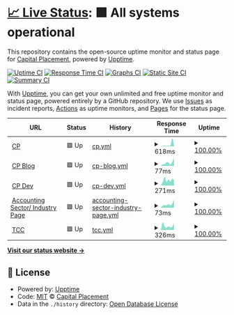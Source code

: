 # [📈 Live Status](https://status.capital-placement.com): <!--live status--> **🟩 All systems operational**

This repository contains the open-source uptime monitor and status page for [Capital Placement](https://capital-placement.com/), powered by [Upptime](https://github.com/upptime/upptime).

[![Uptime CI](https://github.com/capital-placement/uptime/workflows/Uptime%20CI/badge.svg)](https://github.com/capital-placement/uptime/actions?query=workflow%3A%22Uptime+CI%22)
[![Response Time CI](https://github.com/capital-placement/uptime/workflows/Response%20Time%20CI/badge.svg)](https://github.com/capital-placement/uptime/actions?query=workflow%3A%22Response+Time+CI%22)
[![Graphs CI](https://github.com/capital-placement/uptime/workflows/Graphs%20CI/badge.svg)](https://github.com/capital-placement/uptime/actions?query=workflow%3A%22Graphs+CI%22)
[![Static Site CI](https://github.com/capital-placement/uptime/workflows/Static%20Site%20CI/badge.svg)](https://github.com/capital-placement/uptime/actions?query=workflow%3A%22Static+Site+CI%22)
[![Summary CI](https://github.com/capital-placement/uptime/workflows/Summary%20CI/badge.svg)](https://github.com/capital-placement/uptime/actions?query=workflow%3A%22Summary+CI%22)

With [Upptime](https://upptime.js.org), you can get your own unlimited and free uptime monitor and status page, powered entirely by a GitHub repository. We use [Issues](https://github.com/capital-placement/uptime/issues) as incident reports, [Actions](https://github.com/capital-placement/uptime/actions) as uptime monitors, and [Pages](https://status.capital-placement.com) for the status page.

<!--start: status pages-->
<!-- This summary is generated by Upptime (https://github.com/upptime/upptime) -->
<!-- Do not edit this manually, your changes will be overwritten -->
<!-- prettier-ignore -->
| URL | Status | History | Response Time | Uptime |
| --- | ------ | ------- | ------------- | ------ |
| <img alt="" src="https://capital-placement.b-cdn.net/wp-content/uploads/2019/07/favicon.ico" height="13"> [CP](https://capital-placement.com/) | 🟩 Up | [cp.yml](https://github.com/capital-placement/uptime/commits/HEAD/history/cp.yml) | <details><summary><img alt="Response time graph" src="./graphs/cp/response-time-week.png" height="20"> 618ms</summary><br><a href="https://status.capital-placement.com/history/cp"><img alt="Response time 362" src="https://img.shields.io/endpoint?url=https%3A%2F%2Fraw.githubusercontent.com%2Fcapital-placement%2Fuptime%2FHEAD%2Fapi%2Fcp%2Fresponse-time.json"></a><br><a href="https://status.capital-placement.com/history/cp"><img alt="24-hour response time 331" src="https://img.shields.io/endpoint?url=https%3A%2F%2Fraw.githubusercontent.com%2Fcapital-placement%2Fuptime%2FHEAD%2Fapi%2Fcp%2Fresponse-time-day.json"></a><br><a href="https://status.capital-placement.com/history/cp"><img alt="7-day response time 618" src="https://img.shields.io/endpoint?url=https%3A%2F%2Fraw.githubusercontent.com%2Fcapital-placement%2Fuptime%2FHEAD%2Fapi%2Fcp%2Fresponse-time-week.json"></a><br><a href="https://status.capital-placement.com/history/cp"><img alt="30-day response time 362" src="https://img.shields.io/endpoint?url=https%3A%2F%2Fraw.githubusercontent.com%2Fcapital-placement%2Fuptime%2FHEAD%2Fapi%2Fcp%2Fresponse-time-month.json"></a><br><a href="https://status.capital-placement.com/history/cp"><img alt="1-year response time 362" src="https://img.shields.io/endpoint?url=https%3A%2F%2Fraw.githubusercontent.com%2Fcapital-placement%2Fuptime%2FHEAD%2Fapi%2Fcp%2Fresponse-time-year.json"></a></details> | <details><summary><a href="https://status.capital-placement.com/history/cp">100.00%</a></summary><a href="https://status.capital-placement.com/history/cp"><img alt="All-time uptime 100.00%" src="https://img.shields.io/endpoint?url=https%3A%2F%2Fraw.githubusercontent.com%2Fcapital-placement%2Fuptime%2FHEAD%2Fapi%2Fcp%2Fuptime.json"></a><br><a href="https://status.capital-placement.com/history/cp"><img alt="24-hour uptime 100.00%" src="https://img.shields.io/endpoint?url=https%3A%2F%2Fraw.githubusercontent.com%2Fcapital-placement%2Fuptime%2FHEAD%2Fapi%2Fcp%2Fuptime-day.json"></a><br><a href="https://status.capital-placement.com/history/cp"><img alt="7-day uptime 100.00%" src="https://img.shields.io/endpoint?url=https%3A%2F%2Fraw.githubusercontent.com%2Fcapital-placement%2Fuptime%2FHEAD%2Fapi%2Fcp%2Fuptime-week.json"></a><br><a href="https://status.capital-placement.com/history/cp"><img alt="30-day uptime 100.00%" src="https://img.shields.io/endpoint?url=https%3A%2F%2Fraw.githubusercontent.com%2Fcapital-placement%2Fuptime%2FHEAD%2Fapi%2Fcp%2Fuptime-month.json"></a><br><a href="https://status.capital-placement.com/history/cp"><img alt="1-year uptime 100.00%" src="https://img.shields.io/endpoint?url=https%3A%2F%2Fraw.githubusercontent.com%2Fcapital-placement%2Fuptime%2FHEAD%2Fapi%2Fcp%2Fuptime-year.json"></a></details>
| <img alt="" src="https://capital-placement.b-cdn.net/wp-content/uploads/2019/07/favicon.ico" height="13"> [CP Blog](https://capital-placement.com/blog/) | 🟩 Up | [cp-blog.yml](https://github.com/capital-placement/uptime/commits/HEAD/history/cp-blog.yml) | <details><summary><img alt="Response time graph" src="./graphs/cp-blog/response-time-week.png" height="20"> 77ms</summary><br><a href="https://status.capital-placement.com/history/cp-blog"><img alt="Response time 100" src="https://img.shields.io/endpoint?url=https%3A%2F%2Fraw.githubusercontent.com%2Fcapital-placement%2Fuptime%2FHEAD%2Fapi%2Fcp-blog%2Fresponse-time.json"></a><br><a href="https://status.capital-placement.com/history/cp-blog"><img alt="24-hour response time 186" src="https://img.shields.io/endpoint?url=https%3A%2F%2Fraw.githubusercontent.com%2Fcapital-placement%2Fuptime%2FHEAD%2Fapi%2Fcp-blog%2Fresponse-time-day.json"></a><br><a href="https://status.capital-placement.com/history/cp-blog"><img alt="7-day response time 77" src="https://img.shields.io/endpoint?url=https%3A%2F%2Fraw.githubusercontent.com%2Fcapital-placement%2Fuptime%2FHEAD%2Fapi%2Fcp-blog%2Fresponse-time-week.json"></a><br><a href="https://status.capital-placement.com/history/cp-blog"><img alt="30-day response time 100" src="https://img.shields.io/endpoint?url=https%3A%2F%2Fraw.githubusercontent.com%2Fcapital-placement%2Fuptime%2FHEAD%2Fapi%2Fcp-blog%2Fresponse-time-month.json"></a><br><a href="https://status.capital-placement.com/history/cp-blog"><img alt="1-year response time 100" src="https://img.shields.io/endpoint?url=https%3A%2F%2Fraw.githubusercontent.com%2Fcapital-placement%2Fuptime%2FHEAD%2Fapi%2Fcp-blog%2Fresponse-time-year.json"></a></details> | <details><summary><a href="https://status.capital-placement.com/history/cp-blog">100.00%</a></summary><a href="https://status.capital-placement.com/history/cp-blog"><img alt="All-time uptime 100.00%" src="https://img.shields.io/endpoint?url=https%3A%2F%2Fraw.githubusercontent.com%2Fcapital-placement%2Fuptime%2FHEAD%2Fapi%2Fcp-blog%2Fuptime.json"></a><br><a href="https://status.capital-placement.com/history/cp-blog"><img alt="24-hour uptime 100.00%" src="https://img.shields.io/endpoint?url=https%3A%2F%2Fraw.githubusercontent.com%2Fcapital-placement%2Fuptime%2FHEAD%2Fapi%2Fcp-blog%2Fuptime-day.json"></a><br><a href="https://status.capital-placement.com/history/cp-blog"><img alt="7-day uptime 100.00%" src="https://img.shields.io/endpoint?url=https%3A%2F%2Fraw.githubusercontent.com%2Fcapital-placement%2Fuptime%2FHEAD%2Fapi%2Fcp-blog%2Fuptime-week.json"></a><br><a href="https://status.capital-placement.com/history/cp-blog"><img alt="30-day uptime 100.00%" src="https://img.shields.io/endpoint?url=https%3A%2F%2Fraw.githubusercontent.com%2Fcapital-placement%2Fuptime%2FHEAD%2Fapi%2Fcp-blog%2Fuptime-month.json"></a><br><a href="https://status.capital-placement.com/history/cp-blog"><img alt="1-year uptime 100.00%" src="https://img.shields.io/endpoint?url=https%3A%2F%2Fraw.githubusercontent.com%2Fcapital-placement%2Fuptime%2FHEAD%2Fapi%2Fcp-blog%2Fuptime-year.json"></a></details>
| <img alt="" src="https://capital-placement.b-cdn.net/wp-content/uploads/2019/07/favicon.ico" height="13"> [CP Dev](https://cwdev.capital-placement.com/) | 🟩 Up | [cp-dev.yml](https://github.com/capital-placement/uptime/commits/HEAD/history/cp-dev.yml) | <details><summary><img alt="Response time graph" src="./graphs/cp-dev/response-time-week.png" height="20"> 271ms</summary><br><a href="https://status.capital-placement.com/history/cp-dev"><img alt="Response time 354" src="https://img.shields.io/endpoint?url=https%3A%2F%2Fraw.githubusercontent.com%2Fcapital-placement%2Fuptime%2FHEAD%2Fapi%2Fcp-dev%2Fresponse-time.json"></a><br><a href="https://status.capital-placement.com/history/cp-dev"><img alt="24-hour response time 266" src="https://img.shields.io/endpoint?url=https%3A%2F%2Fraw.githubusercontent.com%2Fcapital-placement%2Fuptime%2FHEAD%2Fapi%2Fcp-dev%2Fresponse-time-day.json"></a><br><a href="https://status.capital-placement.com/history/cp-dev"><img alt="7-day response time 271" src="https://img.shields.io/endpoint?url=https%3A%2F%2Fraw.githubusercontent.com%2Fcapital-placement%2Fuptime%2FHEAD%2Fapi%2Fcp-dev%2Fresponse-time-week.json"></a><br><a href="https://status.capital-placement.com/history/cp-dev"><img alt="30-day response time 354" src="https://img.shields.io/endpoint?url=https%3A%2F%2Fraw.githubusercontent.com%2Fcapital-placement%2Fuptime%2FHEAD%2Fapi%2Fcp-dev%2Fresponse-time-month.json"></a><br><a href="https://status.capital-placement.com/history/cp-dev"><img alt="1-year response time 354" src="https://img.shields.io/endpoint?url=https%3A%2F%2Fraw.githubusercontent.com%2Fcapital-placement%2Fuptime%2FHEAD%2Fapi%2Fcp-dev%2Fresponse-time-year.json"></a></details> | <details><summary><a href="https://status.capital-placement.com/history/cp-dev">100.00%</a></summary><a href="https://status.capital-placement.com/history/cp-dev"><img alt="All-time uptime 99.95%" src="https://img.shields.io/endpoint?url=https%3A%2F%2Fraw.githubusercontent.com%2Fcapital-placement%2Fuptime%2FHEAD%2Fapi%2Fcp-dev%2Fuptime.json"></a><br><a href="https://status.capital-placement.com/history/cp-dev"><img alt="24-hour uptime 100.00%" src="https://img.shields.io/endpoint?url=https%3A%2F%2Fraw.githubusercontent.com%2Fcapital-placement%2Fuptime%2FHEAD%2Fapi%2Fcp-dev%2Fuptime-day.json"></a><br><a href="https://status.capital-placement.com/history/cp-dev"><img alt="7-day uptime 100.00%" src="https://img.shields.io/endpoint?url=https%3A%2F%2Fraw.githubusercontent.com%2Fcapital-placement%2Fuptime%2FHEAD%2Fapi%2Fcp-dev%2Fuptime-week.json"></a><br><a href="https://status.capital-placement.com/history/cp-dev"><img alt="30-day uptime 99.95%" src="https://img.shields.io/endpoint?url=https%3A%2F%2Fraw.githubusercontent.com%2Fcapital-placement%2Fuptime%2FHEAD%2Fapi%2Fcp-dev%2Fuptime-month.json"></a><br><a href="https://status.capital-placement.com/history/cp-dev"><img alt="1-year uptime 99.95%" src="https://img.shields.io/endpoint?url=https%3A%2F%2Fraw.githubusercontent.com%2Fcapital-placement%2Fuptime%2FHEAD%2Fapi%2Fcp-dev%2Fuptime-year.json"></a></details>
| <img alt="" src="https://capital-placement.b-cdn.net/wp-content/uploads/2019/07/favicon.ico" height="13"> [Accounting Sector/ Industry Page](https://capital-placement.com/accounting-audit/) | 🟩 Up | [accounting-sector-industry-page.yml](https://github.com/capital-placement/uptime/commits/HEAD/history/accounting-sector-industry-page.yml) | <details><summary><img alt="Response time graph" src="./graphs/accounting-sector-industry-page/response-time-week.png" height="20"> 73ms</summary><br><a href="https://status.capital-placement.com/history/accounting-sector-industry-page"><img alt="Response time 108" src="https://img.shields.io/endpoint?url=https%3A%2F%2Fraw.githubusercontent.com%2Fcapital-placement%2Fuptime%2FHEAD%2Fapi%2Faccounting-sector-industry-page%2Fresponse-time.json"></a><br><a href="https://status.capital-placement.com/history/accounting-sector-industry-page"><img alt="24-hour response time 167" src="https://img.shields.io/endpoint?url=https%3A%2F%2Fraw.githubusercontent.com%2Fcapital-placement%2Fuptime%2FHEAD%2Fapi%2Faccounting-sector-industry-page%2Fresponse-time-day.json"></a><br><a href="https://status.capital-placement.com/history/accounting-sector-industry-page"><img alt="7-day response time 73" src="https://img.shields.io/endpoint?url=https%3A%2F%2Fraw.githubusercontent.com%2Fcapital-placement%2Fuptime%2FHEAD%2Fapi%2Faccounting-sector-industry-page%2Fresponse-time-week.json"></a><br><a href="https://status.capital-placement.com/history/accounting-sector-industry-page"><img alt="30-day response time 108" src="https://img.shields.io/endpoint?url=https%3A%2F%2Fraw.githubusercontent.com%2Fcapital-placement%2Fuptime%2FHEAD%2Fapi%2Faccounting-sector-industry-page%2Fresponse-time-month.json"></a><br><a href="https://status.capital-placement.com/history/accounting-sector-industry-page"><img alt="1-year response time 108" src="https://img.shields.io/endpoint?url=https%3A%2F%2Fraw.githubusercontent.com%2Fcapital-placement%2Fuptime%2FHEAD%2Fapi%2Faccounting-sector-industry-page%2Fresponse-time-year.json"></a></details> | <details><summary><a href="https://status.capital-placement.com/history/accounting-sector-industry-page">100.00%</a></summary><a href="https://status.capital-placement.com/history/accounting-sector-industry-page"><img alt="All-time uptime 100.00%" src="https://img.shields.io/endpoint?url=https%3A%2F%2Fraw.githubusercontent.com%2Fcapital-placement%2Fuptime%2FHEAD%2Fapi%2Faccounting-sector-industry-page%2Fuptime.json"></a><br><a href="https://status.capital-placement.com/history/accounting-sector-industry-page"><img alt="24-hour uptime 100.00%" src="https://img.shields.io/endpoint?url=https%3A%2F%2Fraw.githubusercontent.com%2Fcapital-placement%2Fuptime%2FHEAD%2Fapi%2Faccounting-sector-industry-page%2Fuptime-day.json"></a><br><a href="https://status.capital-placement.com/history/accounting-sector-industry-page"><img alt="7-day uptime 100.00%" src="https://img.shields.io/endpoint?url=https%3A%2F%2Fraw.githubusercontent.com%2Fcapital-placement%2Fuptime%2FHEAD%2Fapi%2Faccounting-sector-industry-page%2Fuptime-week.json"></a><br><a href="https://status.capital-placement.com/history/accounting-sector-industry-page"><img alt="30-day uptime 100.00%" src="https://img.shields.io/endpoint?url=https%3A%2F%2Fraw.githubusercontent.com%2Fcapital-placement%2Fuptime%2FHEAD%2Fapi%2Faccounting-sector-industry-page%2Fuptime-month.json"></a><br><a href="https://status.capital-placement.com/history/accounting-sector-industry-page"><img alt="1-year uptime 100.00%" src="https://img.shields.io/endpoint?url=https%3A%2F%2Fraw.githubusercontent.com%2Fcapital-placement%2Fuptime%2FHEAD%2Fapi%2Faccounting-sector-industry-page%2Fuptime-year.json"></a></details>
| <img alt="" src="https://the-consulting.co/wp-content/uploads/2020/09/icon.ico" height="13"> [TCC](https://the-consulting.co/) | 🟩 Up | [tcc.yml](https://github.com/capital-placement/uptime/commits/HEAD/history/tcc.yml) | <details><summary><img alt="Response time graph" src="./graphs/tcc/response-time-week.png" height="20"> 326ms</summary><br><a href="https://status.capital-placement.com/history/tcc"><img alt="Response time 292" src="https://img.shields.io/endpoint?url=https%3A%2F%2Fraw.githubusercontent.com%2Fcapital-placement%2Fuptime%2FHEAD%2Fapi%2Ftcc%2Fresponse-time.json"></a><br><a href="https://status.capital-placement.com/history/tcc"><img alt="24-hour response time 527" src="https://img.shields.io/endpoint?url=https%3A%2F%2Fraw.githubusercontent.com%2Fcapital-placement%2Fuptime%2FHEAD%2Fapi%2Ftcc%2Fresponse-time-day.json"></a><br><a href="https://status.capital-placement.com/history/tcc"><img alt="7-day response time 326" src="https://img.shields.io/endpoint?url=https%3A%2F%2Fraw.githubusercontent.com%2Fcapital-placement%2Fuptime%2FHEAD%2Fapi%2Ftcc%2Fresponse-time-week.json"></a><br><a href="https://status.capital-placement.com/history/tcc"><img alt="30-day response time 292" src="https://img.shields.io/endpoint?url=https%3A%2F%2Fraw.githubusercontent.com%2Fcapital-placement%2Fuptime%2FHEAD%2Fapi%2Ftcc%2Fresponse-time-month.json"></a><br><a href="https://status.capital-placement.com/history/tcc"><img alt="1-year response time 292" src="https://img.shields.io/endpoint?url=https%3A%2F%2Fraw.githubusercontent.com%2Fcapital-placement%2Fuptime%2FHEAD%2Fapi%2Ftcc%2Fresponse-time-year.json"></a></details> | <details><summary><a href="https://status.capital-placement.com/history/tcc">100.00%</a></summary><a href="https://status.capital-placement.com/history/tcc"><img alt="All-time uptime 100.00%" src="https://img.shields.io/endpoint?url=https%3A%2F%2Fraw.githubusercontent.com%2Fcapital-placement%2Fuptime%2FHEAD%2Fapi%2Ftcc%2Fuptime.json"></a><br><a href="https://status.capital-placement.com/history/tcc"><img alt="24-hour uptime 100.00%" src="https://img.shields.io/endpoint?url=https%3A%2F%2Fraw.githubusercontent.com%2Fcapital-placement%2Fuptime%2FHEAD%2Fapi%2Ftcc%2Fuptime-day.json"></a><br><a href="https://status.capital-placement.com/history/tcc"><img alt="7-day uptime 100.00%" src="https://img.shields.io/endpoint?url=https%3A%2F%2Fraw.githubusercontent.com%2Fcapital-placement%2Fuptime%2FHEAD%2Fapi%2Ftcc%2Fuptime-week.json"></a><br><a href="https://status.capital-placement.com/history/tcc"><img alt="30-day uptime 100.00%" src="https://img.shields.io/endpoint?url=https%3A%2F%2Fraw.githubusercontent.com%2Fcapital-placement%2Fuptime%2FHEAD%2Fapi%2Ftcc%2Fuptime-month.json"></a><br><a href="https://status.capital-placement.com/history/tcc"><img alt="1-year uptime 100.00%" src="https://img.shields.io/endpoint?url=https%3A%2F%2Fraw.githubusercontent.com%2Fcapital-placement%2Fuptime%2FHEAD%2Fapi%2Ftcc%2Fuptime-year.json"></a></details>

<!--end: status pages-->

[**Visit our status website →**](https://status.capital-placement.com)

## 📄 License

- Powered by: [Upptime](https://github.com/upptime/upptime)
- Code: [MIT](./LICENSE) © [Capital Placement](https://capital-placement.com/)
- Data in the `./history` directory: [Open Database License](https://opendatacommons.org/licenses/odbl/1-0/)
